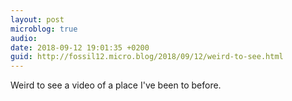 ```yaml
---
layout: post
microblog: true
audio: 
date: 2018-09-12 19:01:35 +0200
guid: http://fossil12.micro.blog/2018/09/12/weird-to-see.html
---
```

Weird to see a video of a place I've been to before.

